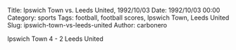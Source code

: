 Title: Ipswich Town vs. Leeds United, 1992/10/03
Date: 1992/10/03 00:00
Category: sports
Tags: football, football scores, Ipswich Town, Leeds United
Slug: ipswich-town-vs-leeds-united
Author: carbonero


Ipswich Town 4 - 2 Leeds United
